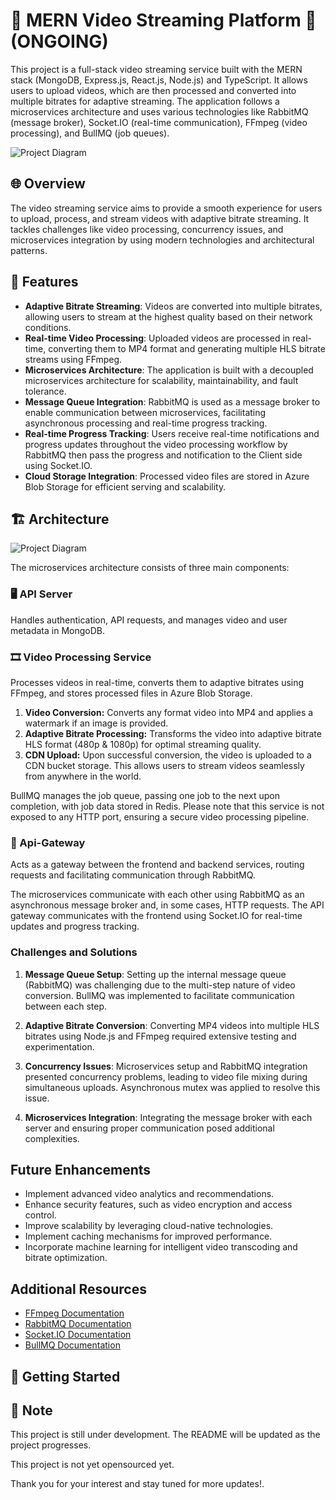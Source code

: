 # 🎥 MERN Video Streaming Platform 🎥 (ONGOING)


This project is a full-stack video streaming service built with the MERN stack (MongoDB, Express.js, React.js, Node.js) and TypeScript. It allows users to upload videos, which are then processed and converted into multiple bitrates for adaptive streaming. The application follows a microservices architecture and uses various technologies like RabbitMQ (message broker), Socket.IO (real-time communication), FFmpeg (video processing), and BullMQ (job queues).


![Project Diagram](https://i.ibb.co/qDT7gDh/diagram-export-5-27-2024-2-41-36-PM.png)



## 🌐 Overview 

The video streaming service aims to provide a smooth experience for users to upload, process, and stream videos with adaptive bitrate streaming. It tackles challenges like video processing, concurrency issues, and microservices integration by using modern technologies and architectural patterns.




## 🌟 Features

- **Adaptive Bitrate Streaming**: Videos are converted into multiple bitrates, allowing users to stream at the highest quality based on their network conditions.
- **Real-time Video Processing**: Uploaded videos are processed in real-time, converting them to MP4 format and generating multiple HLS bitrate streams using FFmpeg.
- **Microservices Architecture**: The application is built with a decoupled microservices architecture for scalability, maintainability, and fault tolerance.
- **Message Queue Integration**: RabbitMQ is used as a message broker to enable communication between microservices, facilitating asynchronous processing and real-time progress tracking.
- **Real-time Progress Tracking**: Users receive real-time notifications and progress updates throughout the video processing workflow by RabbitMQ then pass the progress and notification to the Client side using Socket.IO.
- **Cloud Storage Integration**: Processed video files are stored in Azure Blob Storage for efficient serving and scalability.


## 🏗️ Architecture

![Project Diagram](https://i.ibb.co/YQtr0yh/Untitled-2024-05-10-2008.png)


The microservices architecture consists of three main components:

### 🖥️ API Server

 Handles authentication, API requests, and manages video and user metadata in MongoDB.

### 🎞️ Video Processing Service

Processes videos in real-time, converts them to adaptive bitrates using FFmpeg, and stores processed files in Azure Blob Storage.


1. **Video Conversion:** Converts any format video into MP4 and applies a watermark if an image is provided.
2. **Adaptive Bitrate Processing:** Transforms the video into adaptive bitrate HLS format (480p & 1080p) for optimal streaming quality.
3. **CDN Upload:** Upon successful conversion, the video is uploaded to a CDN bucket storage. This allows users to stream videos seamlessly from anywhere in the world.

BullMQ manages the job queue, passing one job to the next upon completion, with job data stored in Redis. Please note that this service is not exposed to any HTTP port, ensuring a secure video processing pipeline.

### 📡 Api-Gateway
Acts as a gateway between the frontend and backend services, routing requests and facilitating communication through RabbitMQ.

The microservices communicate with each other using RabbitMQ as an asynchronous message broker and, in some cases, HTTP requests. The API gateway communicates with the frontend using Socket.IO for real-time updates and progress tracking.

### Challenges and Solutions



1. **Message Queue Setup**: Setting up the internal message queue (RabbitMQ) was challenging due to the multi-step nature of video conversion. BullMQ was implemented to facilitate communication between each step.

2. **Adaptive Bitrate Conversion**: Converting MP4 videos into multiple HLS bitrates using Node.js and FFmpeg required extensive testing and experimentation.

3. **Concurrency Issues**: Microservices setup and RabbitMQ integration presented concurrency problems, leading to video file mixing during simultaneous uploads. Asynchronous mutex was applied to resolve this issue.

4. **Microservices Integration**: Integrating the message broker with each server and ensuring proper communication posed additional complexities.

## Future Enhancements

- Implement advanced video analytics and recommendations.
- Enhance security features, such as video encryption and access control.
- Improve scalability by leveraging cloud-native technologies.
- Implement caching mechanisms for improved performance.
- Incorporate machine learning for intelligent video transcoding and bitrate optimization.


## Additional Resources

- [FFmpeg Documentation](https://ffmpeg.org/documentation.html)
- [RabbitMQ Documentation](https://www.rabbitmq.com/documentation.html)
- [Socket.IO Documentation](https://socket.io/docs/v4/)
- [BullMQ Documentation](https://docs.bullmq.io/)







## 🚀 Getting Started
## 📝 Note

This project is still under development. The README will be updated as the project progresses.

This project is not yet opensourced yet.


Thank you for your interest and stay tuned for more updates!.

